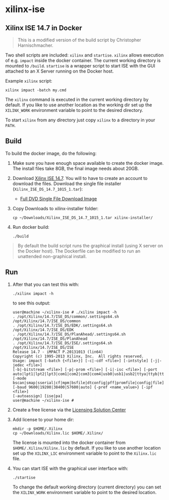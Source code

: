 # xilinx-ise

## Xilinx ISE 14.7 in Docker

> This is a modified version of the build script by Christopher Harnischmacher.

Two shell scripts are included: `xilinx` and `startise`. `xilinx` allows execution of e.g. `impact` inside the docker container. The current working directory is mounted to `/build`.
`startise` is a wrapper script to start ISE with the GUI attached to an X Server running on the Docker host.

Example `xilinx` script:
```
xilinx impact -batch my.cmd
```
The `xilinx` command is executed in the current working directory by default. If you like to use another location as the working dir set up the `XILINX_WORK` environment variable to point to the desired directory. 

To start `xilinx` from any directory just copy `xilinx` to a directory in your `PATH`.

## Build

To build the docker image, do the following:

1. Make sure you have enough space available to create the docker image. The install files take 8GB, the final image needs about 20GB.

1. Download [Xilinx ISE 14.7](https://www.xilinx.com/support/download/index.html/content/xilinx/en/downloadNav/design-tools/v2012_4---14_7.html). You will to have to create an account to download the files. Download the single file installer (`Xilinx_ISE_DS_14.7_1015_1.tar`):
    - [Full DVD Single File Download Image](https://www.xilinx.com/member/forms/download/xef.html?filename=Xilinx_ISE_DS_14.7_1015_1.tar)

1. Copy Downloads to xilinx-installer folder:
    ```
    cp ~/Downloads/Xilinx_ISE_DS_14.7_1015_1.tar xilinx-installer/
    ```

1. Run docker build:
    ```
    ./build
    ```

> By default the build script runs the graphical install (using X server on the Docker host). The Dockerfile can be modified to run an unattended non-graphical install.

## Run

1. After that you can test this with:
    ```
    ./xilinx impact -h
    ```
    to see this output:
    ```
    user@machine ~/xilinx-ise # ./xilinx impact -h
    . /opt/Xilinx/14.7/ISE_DS/common/.settings64.sh /opt/Xilinx/14.7/ISE_DS/common
    . /opt/Xilinx/14.7/ISE_DS/EDK/.settings64.sh /opt/Xilinx/14.7/ISE_DS/EDK
    . /opt/Xilinx/14.7/ISE_DS/PlanAhead/.settings64.sh /opt/Xilinx/14.7/ISE_DS/PlanAhead
    . /opt/Xilinx/14.7/ISE_DS/ISE/.settings64.sh /opt/Xilinx/14.7/ISE_DS/ISE
    Release 14.7 - iMPACT P.20131013 (lin64)
    Copyright (c) 1995-2013 Xilinx, Inc.  All rights reserved.
    Usage: impact [-batch {<file>}] [-c|-cdf <file>] [-intstyle] [-j|-jedec <file>]
    [-b|-bitstream <file>] [-p|-prom <file>] [-i|-isc <file>] [-port
    auto|lpt1|lpt2|lpt3|com1|com2|com3|com4|usb0|usb1|usb2|ttya|ttyb|tty00|tty01]
    [-mode bscan|smap|sserial|cf|mpm|bsfile|dtconfig|pff|promfile|config|file]
    [-baud 9600|19200|38400|57600|auto] {-pref <name_value>} [-ipf <file>]
    [-autoassign] [ise|pa]
    user@machine ~/xilinx-ise #
    ```

1. Create a free license via the [Licensing Solution Center](https://www.xilinx.com/getlicense)

1. Add license to your home dir:
    ```
    mkdir -p $HOME/.Xilinx
    cp ~/Downloads/Xilinx.lic $HOME/.Xilinx/
    ```
    The license is mounted into the docker container from `$HOME/.Xilinx/Xilinx.lic` by default. If you like to use another location set up the `XILINX_LIC` environment variable to point to the `Xilinx.lic` file.

1. You can start ISE with the graphical user interface with:
    ```
    ./startise
    ```
    To change the default working directory (current directory) you can set the `XILINX_WORK` environment variable to point to the desired location.
